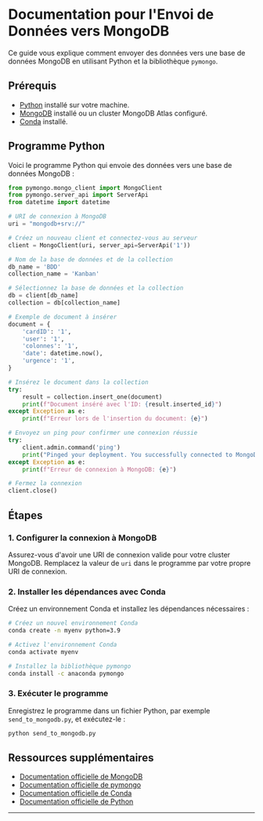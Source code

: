 # Documentation pour l'Envoi de Données vers MongoDB

Ce guide vous explique comment envoyer des données vers une base de données MongoDB en utilisant Python et la bibliothèque `pymongo`.

## Prérequis

- [Python](https://www.python.org/downloads/) installé sur votre machine.
- [MongoDB](https://www.mongodb.com/try/download/community) installé ou un cluster MongoDB Atlas configuré.
- [Conda](https://docs.conda.io/en/latest/miniconda.html) installé.

## Programme Python

Voici le programme Python qui envoie des données vers une base de données MongoDB :

```python
from pymongo.mongo_client import MongoClient
from pymongo.server_api import ServerApi
from datetime import datetime

# URI de connexion à MongoDB
uri = "mongodb+srv://"

# Créez un nouveau client et connectez-vous au serveur
client = MongoClient(uri, server_api=ServerApi('1'))

# Nom de la base de données et de la collection
db_name = 'BDD'
collection_name = 'Kanban'

# Sélectionnez la base de données et la collection
db = client[db_name]
collection = db[collection_name]

# Exemple de document à insérer
document = {
    'cardID': '1',
    'user': '1',
    'colonnes': '1',
    'date': datetime.now(),
    'urgence': '1',
}

# Insérez le document dans la collection
try:
    result = collection.insert_one(document)
    print(f"Document inséré avec l'ID: {result.inserted_id}")
except Exception as e:
    print(f"Erreur lors de l'insertion du document: {e}")

# Envoyez un ping pour confirmer une connexion réussie
try:
    client.admin.command('ping')
    print("Pinged your deployment. You successfully connected to MongoDB!")
except Exception as e:
    print(f"Erreur de connexion à MongoDB: {e}")

# Fermez la connexion
client.close()
```
## Étapes

### 1. Configurer la connexion à MongoDB

Assurez-vous d'avoir une URI de connexion valide pour votre cluster MongoDB. Remplacez la valeur de `uri` dans le programme par votre propre URI de connexion.

### 2. Installer les dépendances avec Conda

Créez un environnement Conda et installez les dépendances nécessaires :

```sh
# Créez un nouvel environnement Conda
conda create -n myenv python=3.9

# Activez l'environnement Conda
conda activate myenv

# Installez la bibliothèque pymongo
conda install -c anaconda pymongo
```

### 3. Exécuter le programme

Enregistrez le programme dans un fichier Python, par exemple `send_to_mongodb.py`, et exécutez-le :

```sh
python send_to_mongodb.py
```

## Ressources supplémentaires

- [Documentation officielle de MongoDB](https://docs.mongodb.com/)
- [Documentation officielle de pymongo](https://pymongo.readthedocs.io/en/stable/)
- [Documentation officielle de Conda](https://docs.conda.io/en/latest/)
- [Documentation officielle de Python](https://docs.python.org/3/)

---
